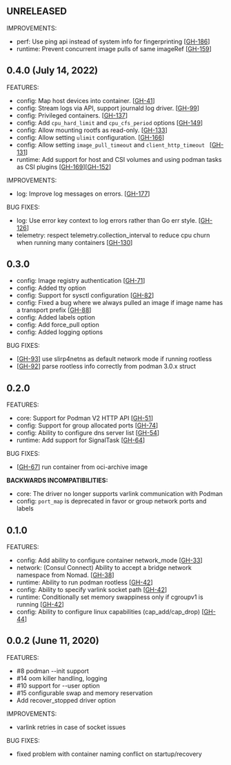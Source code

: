 ## UNRELEASED

IMPROVEMENTS:

* perf: Use ping api instead of system info for fingerprinting [[GH-186](https://github.com/hashicorp/nomad-driver-podman/pull/186)]
* runtime: Prevent concurrent image pulls of same imageRef [[GH-159](https://github.com/hashicorp/nomad-driver-podman/pull/159)]

## 0.4.0 (July 14, 2022)

FEATURES:

* config: Map host devices into container. [[GH-41](https://github.com/hashicorp/nomad-driver-podman/pull/41)]
* config: Stream logs via API, support journald log driver. [[GH-99](https://github.com/hashicorp/nomad-driver-podman/pull/99)]
* config: Privileged containers. [[GH-137](https://github.com/hashicorp/nomad-driver-podman/pull/137)]
* config: Add `cpu_hard_limit` and `cpu_cfs_period` options [[GH-149](https://github.com/hashicorp/nomad-driver-podman/pull/149)]
* config: Allow mounting rootfs as read-only. [[GH-133](https://github.com/hashicorp/nomad-driver-podman/pull/133)]
* config: Allow setting `ulimit` configuration. [[GH-166](https://github.com/hashicorp/nomad-driver-podman/pull/166)]
* config: Allow setting `image_pull_timeout` and `client_http_timeout ` [[GH-131](https://github.com/hashicorp/nomad-driver-podman/pull/131)]
* runtime: Add support for host and CSI volumes and using podman tasks as CSI plugins [[GH-169](https://github.com/hashicorp/nomad-driver-podman/pull/169)][[GH-152](https://github.com/hashicorp/nomad-driver-podman/pull/152)]

IMPROVEMENTS:

* log: Improve log messages on errors. [[GH-177](https://github.com/hashicorp/nomad-driver-podman/pull/177)]

BUG FIXES:

* log: Use error key context to log errors rather than Go err style. [[GH-126](https://github.com/hashicorp/nomad-driver-podman/pull/126)]
* telemetry: respect telemetry.collection_interval to reduce cpu churn when running many containers [[GH-130](https://github.com/hashicorp/nomad-driver-podman/pull/130)]

## 0.3.0

* config: Image registry authentication [[GH-71](https://github.com/hashicorp/nomad-driver-podman/issues/71)]
* config: Added tty option
* config: Support for sysctl configuration [[GH-82](https://github.com/hashicorp/nomad-driver-podman/issues/82)]
* config: Fixed a bug where we always pulled an image if image name has a transport prefix [[GH-88](https://github.com/hashicorp/nomad-driver-podman/pull/88)]
* config: Added labels option
* config: Add force_pull option
* config: Added logging options

BUG FIXES:
* [[GH-93](https://github.com/hashicorp/nomad-driver-podman/issues/93)] use slirp4netns as default network mode if running rootless
* [[GH-92](https://github.com/hashicorp/nomad-driver-podman/issues/92)] parse rootless info correctly from podman 3.0.x struct

## 0.2.0

FEATURES:

* core: Support for Podman V2 HTTP API [[GH-51](https://github.com/hashicorp/nomad-driver-podman/issues/51)]
* config: Support for group allocated ports [[GH-74](https://github.com/hashicorp/nomad-driver-podman/issues/74)]
* config:  Ability to configure dns server list [[GH-54](https://github.com/hashicorp/nomad-driver-podman/issues/54)]
* runtime:  Add support for SignalTask [[GH-64](https://github.com/hashicorp/nomad-driver-podman/issues/64)]

BUG FIXES:

* [[GH-67](https://github.com/hashicorp/nomad-driver-podman/issues/67)] run container from oci-archive image


__BACKWARDS INCOMPATIBILITIES:__

* core: The driver no longer supports varlink communication with Podman
* config: `port_map` is deprecated in favor or group network ports and labels

## 0.1.0

FEATURES:

* config: Add ability to configure container network_mode [[GH-33](https://github.com/hashicorp/nomad-driver-podman/issues/33)]
* network: (Consul Connect) Ability to accept a bridge network namespace from Nomad. [[GH-38](https://github.com/hashicorp/nomad-driver-podman/issues/38)]
* runtime: Ability to run podman rootless [[GH-42](https://github.com/hashicorp/nomad-driver-podman/issues/42)]
* config: Ability to specify varlink socket path [[GH-42](https://github.com/hashicorp/nomad-driver-podman/issues/42)]
* runtime: Conditionally set memory swappiness only if cgroupv1 is running [[GH-42](https://github.com/hashicorp/nomad-driver-podman/issues/42)]
* config: Ability to configure linux capabilities (cap_add/cap_drop) [[GH-44](https://github.com/hashicorp/nomad-driver-podman/issues/44)]

## 0.0.2 (June 11, 2020)

FEATURES:

* #8 podman --init support
* #14 oom killer handling, logging
* #10 support for --user option
* #15 configurable swap and memory reservation
* Add recover_stopped driver option

IMPROVEMENTS:

* varlink retries in case of socket issues

BUG FIXES:

* fixed problem with container naming conflict on startup/recovery
